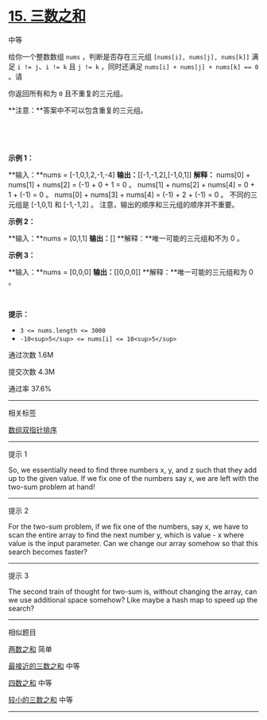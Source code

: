 # [15\. 三数之和](https://leetcode.cn/problems/3sum/)

中等

给你一个整数数组 `nums` ，判断是否存在三元组 `[nums[i], nums[j], nums[k]]` 满足 `i != j`、`i != k` 且 `j != k` ，同时还满足 `nums[i] + nums[j] + nums[k] == 0` 。请

你返回所有和为 `0` 且不重复的三元组。

**注意：**答案中不可以包含重复的三元组。

&nbsp;

&nbsp;

**示例 1：**

**输入：**nums = \[-1,0,1,2,-1,-4\]
**输出：**\[\[-1,-1,2\],\[-1,0,1\]\]
**解释：**
nums\[0\] + nums\[1\] + nums\[2\] = (-1) + 0 + 1 = 0 。
nums\[1\] + nums\[2\] + nums\[4\] = 0 + 1 + (-1) = 0 。
nums\[0\] + nums\[3\] + nums\[4\] = (-1) + 2 + (-1) = 0 。
不同的三元组是 \[-1,0,1\] 和 \[-1,-1,2\] 。
注意，输出的顺序和三元组的顺序并不重要。

**示例 2：**

**输入：**nums = \[0,1,1\]
**输出：**\[\]
**解释：**唯一可能的三元组和不为 0 。

**示例 3：**

**输入：**nums = \[0,0,0\]
**输出：**\[\[0,0,0\]\]
**解释：**唯一可能的三元组和为 0 。

&nbsp;

**提示：**

- `3 <= nums.length <= 3000`
- `-10<sup>5</sup> <= nums[i] <= 10<sup>5</sup>`

通过次数 1.6M

提交次数 4.3M

通过率 37.6%

* * *

相关标签

[数组](https://leetcode.cn/tag/array/)[双指针](https://leetcode.cn/tag/two-pointers/)[排序](https://leetcode.cn/tag/sorting/)


* * *

提示 1

So, we essentially need to find three numbers x, y, and z such that they add up to the given value. If we fix one of the numbers say x, we are left with the two-sum problem at hand!

* * *

提示 2

For the two-sum problem, if we fix one of the numbers, say x, we have to scan the entire array to find the next number y, which is value - x where value is the input parameter. Can we change our array somehow so that this search becomes faster?

* * *

提示 3

The second train of thought for two-sum is, without changing the array, can we use additional space somehow? Like maybe a hash map to speed up the search?

* * *

相似题目

[两数之和](https://leetcode.cn/problems/two-sum/) 简单

[最接近的三数之和](https://leetcode.cn/problems/3sum-closest/) 中等

[四数之和](https://leetcode.cn/problems/4sum/) 中等

[较小的三数之和](https://leetcode.cn/problems/3sum-smaller/) 中等

* * *